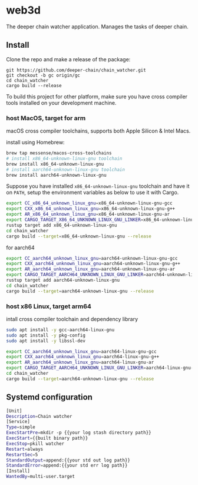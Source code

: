 # web3d

The deeper chain watcher application. Manages the tasks of deeper chain.

## Install

Clone the repo and make a release of the package:

``` shell
git https://github.com/deeper-chain/chain_watcher.git
git checkout -b gc origin/gc
cd chain_watcher
cargo build --release
```

To build this project for other platform, make sure you have cross compiler tools installed on your development machine.

### host MacOS, target for arm

macOS cross compiler toolchains, supports both Apple Silicon & Intel Macs.

install using Homebrew:

```bash
brew tap messense/macos-cross-toolchains
# install x86_64-unknown-linux-gnu toolchain
brew install x86_64-unknown-linux-gnu
# install aarch64-unknown-linux-gnu toolchain
brew install aarch64-unknown-linux-gnu
```

Suppose you have installed `x86_64-unknown-linux-gnu` toolchain and have it on `PATH`,
setup the environment variables as below to use it with Cargo.

```bash
export CC_x86_64_unknown_linux_gnu=x86_64-unknown-linux-gnu-gcc
export CXX_x86_64_unknown_linux_gnu=x86_64-unknown-linux-gnu-g++
export AR_x86_64_unknown_linux_gnu=x86_64-unknown-linux-gnu-ar
export CARGO_TARGET_X86_64_UNKNOWN_LINUX_GNU_LINKER=x86_64-unknown-linux-gnu-gcc
rustup target add x86_64-unknown-linux-gnu
cd chain_watcher
cargo build --target=x86_64-unknown-linux-gnu --release
```

for aarch64

```bash
export CC_aarch64_unknown_linux_gnu=aarch64-unknown-linux-gnu-gcc
export CXX_aarch64_unknown_linux_gnu=aarch64-unknown-linux-gnu-g++
export AR_aarch64_unknown_linux_gnu=aarch64-unknown-linux-gnu-ar
export CARGO_TARGET_AARCH64_UNKNOWN_LINUX_GNU_LINKER=aarch64-unknown-linux-gnu-gcc
rustup target add aarch64-unknown-linux-gnu
cd chain_watcher
cargo build --target=aarch64-unknown-linux-gnu --release
```

### host x86 Linux, target arm64

intall cross compiler toolchain and dependency library

```bash
sudo apt install -y gcc-aarch64-linux-gnu
sudo apt install -y pkg-config
sudo apt install -y libssl-dev
```


```bash
export CC_aarch64_unknown_linux_gnu=aarch64-linux-gnu-gcc
export CXX_aarch64_unknown_linux_gnu=aarch64-linux-gnu-g++
export AR_aarch64_unknown_linux_gnu=aarch64-linux-gnu-ar
export CARGO_TARGET_AARCH64_UNKNOWN_LINUX_GNU_LINKER=aarch64-linux-gnu-gcc
cd chain_watcher
cargo build --target=aarch64-unknown-linux-gnu --release
```

## Systemd configuration
```bash
[Unit]
Description=Chain watcher
[Service]
Type=simple
ExecStartPre=mkdir -p {{your log stash directory path}}
ExecStart={{built binary path}}
ExecStop=pkill watcher
Restart=always
RestartSec=5
StandardOutput=append:{{your std out log path}}
StandardError=append:{{your std err log path}}
[Install]
WantedBy=multi-user.target
```
